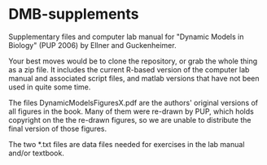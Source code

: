 # DMB-supplements
Supplementary files and computer lab manual for "Dynamic Models in Biology" (PUP 2006) by Ellner and Guckenheimer. 

Your best moves would be to clone the repository, or grab the whole thing as a zip file. It includes the current R-based version of the computer lab manual and associated script files, and matlab versions that have not been used in quite some time.  

The files DynamicModelsFiguresX.pdf are the authors' original versions of all figures in the book. Many of them were re-drawn by PUP, which holds copyright on the the re-drawn figures, so we are unable to distribute the final version of those figures. 

The two *.txt files are data files needed for exercises in the lab manual and/or textbook. 